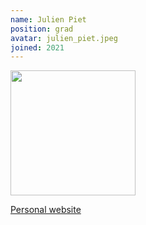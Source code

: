 ```yaml
---
name: Julien Piet
position: grad
avatar: julien_piet.jpeg
joined: 2021
---
```


<img width="200" src="{{site.baseurl}}/images/people/{{page.avatar}}">

[Personal website](https://people.eecs.berkeley.edu/~julien.piet)
